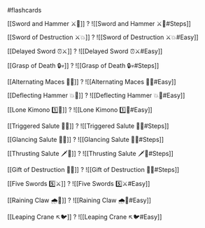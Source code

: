 #flashcards

[[Sword and Hammer ⚔️🔨]]
?
![[Sword and Hammer ⚔️🔨#Steps]]
<!--SR:!2023-09-20,3,250-->

[[Sword of Destruction ⚔️💥]]
?
![[Sword of Destruction ⚔️💥#Easy]]
<!--SR:!2023-09-20,3,250-->

[[Delayed Sword ⏰⚔️]]
?
![[Delayed Sword ⏰⚔️#Easy]]
<!--SR:!2023-09-20,3,250-->

[[Grasp of Death 🔒💀]]
?
![[Grasp of Death 🔒💀#Steps]]
<!--SR:!2023-09-20,2,230-->

[[Alternating Maces 🔄✊]]
?
![[Alternating Maces 🔄✊#Easy]]
<!--SR:!2023-09-20,3,268-->

[[Deflecting Hammer 💥🔨]]
?
![[Deflecting Hammer 💥🔨#Easy]]
<!--SR:!2023-09-19,2,248-->

[[Lone Kimono 1️⃣👘]]
?
![[Lone Kimono 1️⃣👘#Easy]]
<!--SR:!2023-09-20,3,251-->

[[Triggered Salute 🔫🫡]]
?
![[Triggered Salute 🔫🫡#Steps]]
<!--SR:!2023-09-19,2,248-->

[[Glancing Salute 👀🫡]]
?
![[Glancing Salute 👀🫡#Steps]]
<!--SR:!2023-09-19,2,248-->

[[Thrusting Salute 🗡️🫡]]
?
![[Thrusting Salute 🗡️🫡#Steps]]
<!--SR:!2023-09-19,2,248-->

[[Gift of Destruction 🎁💥]]
?
![[Gift of Destruction 🎁💥#Steps]]
<!--SR:!2023-09-20,3,268-->


[[Five Swords 5️⃣⚔️]]
?
![[Five Swords 5️⃣⚔️#Easy]]
<!--SR:!2023-09-20,3,268-->

[[Raining Claw 🌧️🐯]]
?
![[Raining Claw 🌧️🐯#Easy]]
<!--SR:!2023-09-20,3,251-->

[[Leaping Crane ↖️🐦]]
?
![[Leaping Crane ↖️🐦#Easy]]
<!--SR:!2023-09-20,3,251-->
